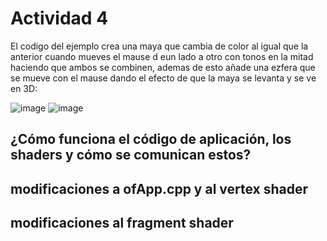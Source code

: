 # Actividad 4

El codigo del ejemplo crea una maya que cambia de color al igual que la anterior cuando mueves el mause d eun lado a otro con tonos en la mitad haciendo que ambos se combinen, ademas de esto añade una ezfera que se
mueve con el mause dando el efecto de que la maya se levanta y se ve en 3D:

![image](https://github.com/user-attachments/assets/d60bc860-f895-4a94-b7ca-b5185712a009)
![image](https://github.com/user-attachments/assets/e6643e03-5307-42a2-95fd-12bed6526795)

## ¿Cómo funciona el código de aplicación, los shaders y cómo se comunican estos?

## modificaciones a ofApp.cpp y al vertex shader

## modificaciones al fragment shader
